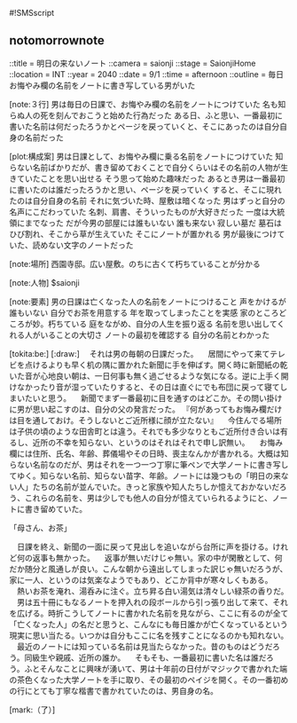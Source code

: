 #!SMSscript

## notomorrownote

::title = 明日の来ないノート
::camera = saionji
::stage = SaionjiHome
::location = INT
::year = 2040
::date = 9/1
::time = afternoon
::outline = 毎日お悔やみ欄の名前をノートに書き写している男がいた

[note:３行]
男は毎日の日課で、お悔やみ欄の名前をノートにつけていた
名も知らぬ人の死を刻んでおこうと始めた行為だった
ある日、ふと思い、一番最初に書いた名前は何だったろうかとページを戻っていくと、そこにあったのは自分自身の名前だった

[plot:構成案]
男は日課として、お悔やみ欄に乗る名前をノートにつけていた
知らない名前ばかりだが、書き留めておくことで自分くらいはその名前の人物が生きていたことを思い出せる
そう思って始めた趣味だった
あるとき男は一番最初に書いたのは誰だったろうかと思い、ページを戻っていく
すると、そこに現れたのは自分自身の名前
それに気づいた時、屋敷は暗くなった
男はずっと自分の名声にこだわっていた
名刺、肩書、そういったものが大好きだった
一度は大統領にまでなった
だが今男の部屋には誰もいない
誰も来ない
寂しい墓だ
墓石はひび割れ、そこから草が生えていた
そこにノートが置かれる
男が最後につけていた、読めない文字のノートだった

[note:場所]
西園寺邸。広い屋敷。のちに古くて朽ちていることが分かる

[note:人物]
$saionji

[note:要素]
男の日課は亡くなった人の名前をノートにつけること
声をかけるが誰もいない
自分でお茶を用意する
年を取ってしまったことを実感
家のところどころが妙。朽ちている
庭をながめ、自分の人生を振り返る
名前を思い出してくれる人がいることの大切さ
ノートの最初を確認する
自分の名前とわかった

[tokita:be:]
[:draw:]
　それは男の毎朝の日課だった。
　居間にやって来てテレビを点けるよりも早く机の隅に置かれた新聞に手を伸ばす。開く時に新聞紙の乾いた音が心地良い朝は、一日何事も無く過ごせるような気になる。逆に上手く開けなかったり音が湿っていたりすると、その日は直ぐにでも布団に戻って寝てしまいたいと思う。
　新聞でまず一番最初に目を通すのはどこか。その問い掛けに男が思い起こすのは、自分の父の発言だった。
『何があってもお悔み欄だけは目を通しておけ。そうしないとご近所様に顔が立たない』
　今住んでる場所は子供の頃のような田舎町とは違う。それでも多少なりともご近所付き合いは有るし、近所の不幸を知らない、というのはそれはそれで申し訳無い。
　お悔み欄には住所、氏名、年齢、葬儀場やその日時、喪主なんかが書かれる。大概は知らない名前なのだが、男はそれを一つ一つ丁寧に筆ペンで大学ノートに書き写してゆく。知らない名前、知らない苗字、年齢。ノートには幾つもの「明日の来ない人」たちの名前が並んでいた。きっと家族や知人たちしか憶えておかないだろう、これらの名前を、男は少しでも他人の自分が憶えていられるようにと、ノートに書き留めていた。

「母さん、お茶」

　日課を終え、新聞の一面に戻って見出しを追いながら台所に声を掛ける。けれど何の返事も無かった。
　返事が無いだけじゃ無い。家の中が閑散として、何だか随分と風通しが良い。こんな朝から遠出してしまった訳じゃ無いだろうが、家に一人、というのは気楽なようでもあり、どこか背中が寒々しくもある。
　熱いお茶を淹れ、湯呑みに注ぐ。立ち昇る白い湯気は清々しい緑茶の香りだ。
　男は五十冊にもなるノートを押入れの段ボールから引っ張り出して来て、それを広げる。時折こうしてノートに書かれた名前を見ながら、ここに有るのが全て「亡くなった人」の名だと思うと、こんなにも毎日誰かが亡くなっているという現実に思い当たる。いつかは自分もここに名を残すことになるのかも知れない。
　最近のノートには知っている名前は見当たらなかった。昔のものはどうだろう。同級生や親戚、近所の誰か。
　そもそも、一番最初に書いた名は誰だろう。ふとそんなことに興味が湧いて、男は十年前の日付がマジックで書かれた端の茶色くなった大学ノートを手に取り、その最初のペイジを開く。その一番初めの行にとても丁寧な楷書で書かれていたのは、男自身の名。

[mark:（了）]
